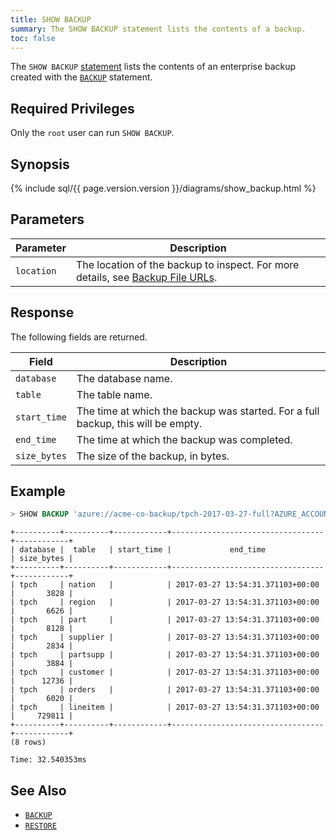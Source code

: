 ```yaml
---
title: SHOW BACKUP
summary: The SHOW BACKUP statement lists the contents of a backup.
toc: false
---
```


The `SHOW BACKUP` [statement](sql-statements.html) lists the contents of an enterprise backup created with the [`BACKUP`](backup.html) statement.

<div id="toc"></div>

## Required Privileges

Only the `root` user can run `SHOW BACKUP`.

## Synopsis

{% include sql/{{ page.version.version }}/diagrams/show_backup.html %}

## Parameters

Parameter | Description
----------|------------
`location` | The location of the backup to inspect. For more details, see [Backup File URLs](backup.html#backup-file-urls).

## Response

The following fields are returned.

Field | Description
------|------------
`database` | The database name.
`table` | The table name.
`start_time` | The time at which the backup was started. For a full backup, this will be empty.
`end_time` | The time at which the backup was completed.
`size_bytes` | The size of the backup, in bytes.

## Example

~~~ sql
> SHOW BACKUP 'azure://acme-co-backup/tpch-2017-03-27-full?AZURE_ACCOUNT_KEY=hash&AZURE_ACCOUNT_NAME=acme-co';
~~~

~~~
+----------+----------+------------+----------------------------------+------------+
| database |  table   | start_time |             end_time             | size_bytes |
+----------+----------+------------+----------------------------------+------------+
| tpch     | nation   |            | 2017-03-27 13:54:31.371103+00:00 |       3828 |
| tpch     | region   |            | 2017-03-27 13:54:31.371103+00:00 |       6626 |
| tpch     | part     |            | 2017-03-27 13:54:31.371103+00:00 |       8128 |
| tpch     | supplier |            | 2017-03-27 13:54:31.371103+00:00 |       2834 |
| tpch     | partsupp |            | 2017-03-27 13:54:31.371103+00:00 |       3884 |
| tpch     | customer |            | 2017-03-27 13:54:31.371103+00:00 |      12736 |
| tpch     | orders   |            | 2017-03-27 13:54:31.371103+00:00 |       6020 |
| tpch     | lineitem |            | 2017-03-27 13:54:31.371103+00:00 |     729811 |
+----------+----------+------------+----------------------------------+------------+
(8 rows)

Time: 32.540353ms
~~~

## See Also

- [`BACKUP`](backup.html)
- [`RESTORE`](restore.html)

